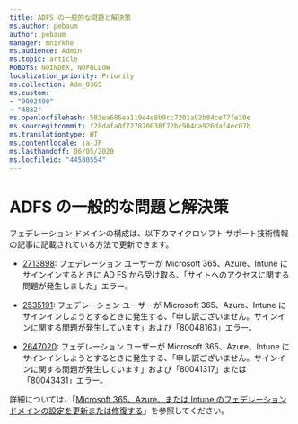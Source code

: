 ```yaml
---
title: ADFS の一般的な問題と解決策
ms.author: pebaum
author: pebaum
manager: mnirkhe
ms.audience: Admin
ms.topic: article
ROBOTS: NOINDEX, NOFOLLOW
localization_priority: Priority
ms.collection: Adm_O365
ms.custom:
- "9002490"
- "4832"
ms.openlocfilehash: 583ea686ea119e4e8b9cc7201a92b84ce77fe30e
ms.sourcegitcommit: f28dafa0f727870038f72bc904da926daf4ec07b
ms.translationtype: HT
ms.contentlocale: ja-JP
ms.lasthandoff: 06/05/2020
ms.locfileid: "44580554"
---
```

# <a name="common-issues-and-resolutions-for-adfs"></a>ADFS の一般的な問題と解決策

フェデレーション ドメインの構成は、以下のマイクロソフト サポート技術情報の記事に記載されている方法で更新できます。

- [2713898](https://support.microsoft.com/help/2713898): フェデレーション ユーザーが Microsoft 365、Azure、Intune にサインインするときに AD FS から受け取る、「サイトへのアクセスに関する問題が発生しました」エラー。

- [2535191](https://support.microsoft.com/help/2535191): フェデレーション ユーザーが Microsoft 365、Azure、Intune にサインインしようとするときに発生する、「申し訳ございません。サインインに関する問題が発生しています」および「80048163」エラー。

- [2647020](https://support.microsoft.com/help/2647020): フェデレーション ユーザーが Microsoft 365、Azure、Intune にサインインしようとするときに発生する、「申し訳ございません。サインインに関する問題が発生しています」および「80041317」または「80043431」エラー。

詳細については、「[Microsoft 365、Azure、または Intune のフェデレーション ドメインの設定を更新または修復する](https://docs.microsoft.com/office365/troubleshoot/active-directory/update-federated-domain-office-365)」を参照してください。
